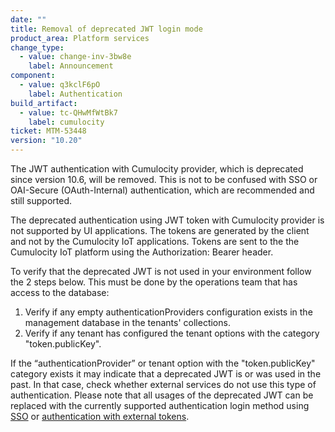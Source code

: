 ```yaml
---
date: ""
title: Removal of deprecated JWT login mode
product_area: Platform services
change_type:
  - value: change-inv-3bw8e
    label: Announcement
component:
  - value: q3kclF6pO
    label: Authentication
build_artifact:
  - value: tc-QHwMfWtBk7
    label: cumulocity
ticket: MTM-53448
version: "10.20"
---
```

The JWT authentication with Cumulocity provider, which is deprecated since version 10.6, will be removed.
This is not to be confused with SSO or OAI-Secure (OAuth-Internal) authentication, which are recommended and still supported.

The deprecated authentication using JWT token with Cumulocity provider is not supported by UI applications. The tokens are generated by the client and not by the Cumulocity IoT applications.
Tokens are sent to the the Cumulocity IoT platform using the Authorization: Bearer header.

To verify that the deprecated JWT is not used in your environment follow the 2 steps below. This must be done by the operations team that has access to the database:

1. Verify if any empty authenticationProviders configuration exists in the management database in the tenants' collections.
2. Verify if any tenant has configured the tenant options with the category "token.publicKey".

If the “authenticationProvider” or tenant option with the "token.publicKey" category exists it may indicate that a deprecated JWT is or was used in the past.
In that case, check whether external services do not use this type of authentication.
Please note that all usages of the deprecated JWT can be replaced with the currently supported authentication login method
using [SSO](/authentication/sso/) or [authentication with external tokens](/authentication/basic-settings/#token-generation-with-oai-secure).